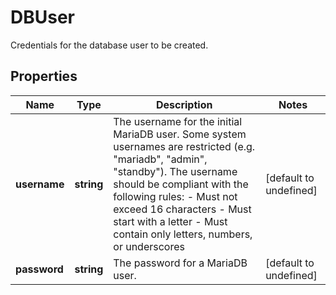 # DBUser

Credentials for the database user to be created.
## Properties
| Name | Type | Description | Notes |
| ------------ | ------------- | ------------- | ------------- |
| **username** | **string** | The username for the initial MariaDB user. Some system usernames are restricted (e.g. \"mariadb\", \"admin\", \"standby\").  The username should be compliant with the following rules: - Must not exceed 16 characters - Must start with a letter - Must contain only letters, numbers, or underscores  | [default to undefined] |
| **password** | **string** | The password for a MariaDB user. | [default to undefined] |


